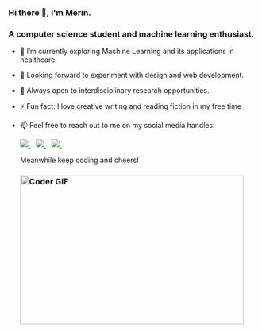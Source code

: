### Hi there 👋, I'm Merin.
### A computer science student and machine learning enthusiast.

<!--
**MerinBabu/MerinBabu** is a ✨ _special_ ✨ repository because its `README.md` (this file) appears on your GitHub profile.
-->

- 🌱 I’m currently exploring Machine Learning and its applications in healthcare.
- 👯 Looking forward to experiment with design and web development.
- :microscope: Always open to interdisciplinary research opportunities.
- ⚡ Fun fact: I love creative writing and reading fiction in my free time
- 📫 Feel free to reach out to me on my social media handles:
   
   <a href="https://www.linkedin.com/in/merin-babu/">
    <img src="https://img.shields.io/badge/linkedin-%230077B5.svg?&style=for-the-badge&logo=linkedin&logoColor=white" />
  </a>&nbsp;&nbsp;
  <a href="https://instagram.com/_emba_7">
    <img src="https://img.shields.io/badge/instagram-%23E4405F.svg?&style=for-the-badge&logo=instagram&logoColor=white" />        
  </a>&nbsp;&nbsp;
  <a href="https://twitter.com/__merin">
    <img src="https://img.shields.io/badge/twitter-%231DA1F2.svg?&style=for-the-badge&logo=twitter&logoColor=white" />        
  </a>&nbsp;&nbsp;
  
   Meanwhile keep coding and cheers!
   
   <h3>
   <img src="https://tenor.com/view/typing-jim-carrey-fast-busy-gif-4903969.gif" alt="Coder GIF" width="450" height="300">
   </h3>
   
